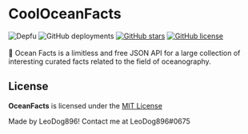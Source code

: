 # CoolOceanFacts
<div class="mb-3 text-center">
  <img alt="Depfu" src="https://img.shields.io/depfu/willuhm-js/OceanFacts?color=blue&style=for-the-badge" class="mb-1" />
          <!--<a href="https://github.com/willuhm-js/OceanFacts/issues"><img alt="GitHub issues" src="https://img.shields.io/github/issues/willuhm-js/OceanFacts?logoColor=black&style=for-the-badge&color=blue" class="mb-1" /></a>-->
  <img alt="GitHub deployments" src="https://img.shields.io/github/deployments/willuhm-js/OceanFacts/oceanfacts?color=blue&style=for-the-badge" class="mb-1" />
          <!--<a href="https://github.com/willuhm-js/OceanFacts/network"><img alt="GitHub forks" src="https://img.shields.io/github/forks/willuhm-js/OceanFacts?style=for-the-badge&color=blue" class="mb-1"></a>-->
  <a href="https://github.com/willuhm-js/OceanFacts/stargazers"><img alt="GitHub stars" src="https://img.shields.io/github/stars/willuhm-js/OceanFacts?style=for-the-badge&color=blue" class="mb-1" /></a>
  <a href="https://github.com/willuhm-js/OceanFacts/blob/main/LICENSE"><img alt="GitHub license" src="https://img.shields.io/github/license/willuhm-js/OceanFacts?style=for-the-badge&color=blue" class="mb-1" /></a>
</div>
<br>
🌊 Ocean Facts is a limitless and free JSON API for a large collection of interesting curated facts related to the field of oceanography.

## License
**OceanFacts** is licensed under the [MIT License](https://github.com/willuhm-js/OceanFacts/blob/main/LICENSE)

Made by LeoDog896! Contact me at LeoDog896#0675
